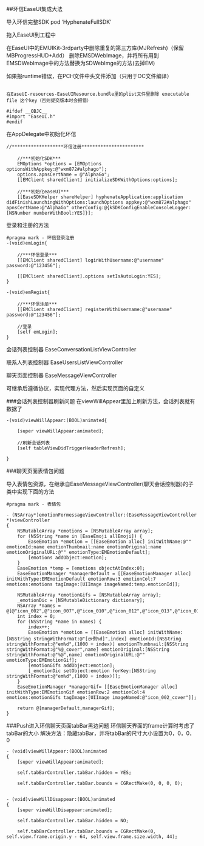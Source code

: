 ##环信EaseUI集成大法

导入环信完整SDK
pod ‘HyphenateFullSDK’ 

拖入EaseUI到工程中

在EaseUI中的EMUIKit-3rdparty中删除重复的第三方库(MJRefresh)（保留MBProgressHUD+Add）
删除EMSDWebImage，并将所有用到EMSDWebImage中的方法替换为SDWebImge的方法(去掉EM)

如果报runtime错误，在PCH文件中头文件添加（只用于OC文件编译）
```

在EaseUI-resources-EaseUIResource.bundle里的plist文件里删除 executable file 这个key（否则提交版本时会报错）

#ifdef __OBJC__
#import "EaseUI.h"
#endif
```

在AppDelegate中初始化环信
```
//*******************环信注册***********************
    
    //***初始化SDK***
    EMOptions *options = [EMOptions optionsWithAppkey:@"wxm872#alphago"];
    options.apnsCertName = @"AlphaGo";
    [[EMClient sharedClient] initializeSDKWithOptions:options];
    
    //***初始化easeUI***
    [[EaseSDKHelper shareHelper] hyphenateApplication:application didFinishLaunchingWithOptions:launchOptions appkey:@"wxm872#alphago" apnsCertName:@"AlphaGo" otherConfig:@{kSDKConfigEnableConsoleLogger:[NSNumber numberWithBool:YES]}];
```

登录和注册的方法
```
#pragma mark - 环信登录注册
-(void)emLogin{
    
    //***环信登录***
    [[EMClient sharedClient] loginWithUsername:@"username" password:@"123456"];
    
    [[EMClient sharedClient].options setIsAutoLogin:YES];
}

-(void)emRegist{

    //***环信注册***
    [[EMClient sharedClient] registerWithUsername:@"username"  password:@"123456"];
    
    //登录
    [self emLogin];
}
```

会话列表控制器
EaseConversationListViewController

联系人列表控制器
EaseUsersListViewController

聊天页面控制器
EaseMessageViewController

可继承后遵循协议，实现代理方法，然后实现页面的自定义


###会话列表控制器刷新问题
在viewWillAppear里加上刷新方法，会话列表就有数据了
```
-(void)viewWillAppear:(BOOL)animated{
    
    [super viewWillAppear:animated];
    
    //刷新会话列表
    [self tableViewDidTriggerHeaderRefresh];
    
}
```



###聊天页面表情包问题

导入表情包资源，在继承自EaseMessageViewController(聊天会话控制器)的子类中实现下面的方法

```
#pragma mark - 表情包

- (NSArray*)emotionFormessageViewController:(EaseMessageViewController *)viewController
{
    NSMutableArray *emotions = [NSMutableArray array];
    for (NSString *name in [EaseEmoji allEmoji]) {
        EaseEmotion *emotion = [[EaseEmotion alloc] initWithName:@"" emotionId:name emotionThumbnail:name emotionOriginal:name emotionOriginalURL:@"" emotionType:EMEmotionDefault];
        [emotions addObject:emotion];
    }
    EaseEmotion *temp = [emotions objectAtIndex:0];
    EaseEmotionManager *managerDefault = [[EaseEmotionManager alloc] initWithType:EMEmotionDefault emotionRow:3 emotionCol:7 emotions:emotions tagImage:[UIImage imageNamed:temp.emotionId]];
    
    NSMutableArray *emotionGifs = [NSMutableArray array];
    _emotionDic = [NSMutableDictionary dictionary];
    NSArray *names = @[@"icon_002",@"icon_007",@"icon_010",@"icon_012",@"icon_013",@"icon_018",@"icon_019",@"icon_020",@"icon_021",@"icon_022",@"icon_024",@"icon_027",@"icon_029",@"icon_030",@"icon_035",@"icon_040"];
    int index = 0;
    for (NSString *name in names) {
        index++;
        EaseEmotion *emotion = [[EaseEmotion alloc] initWithName:[NSString stringWithFormat:@"[示例%d]",index] emotionId:[NSString stringWithFormat:@"em%d",(1000 + index)] emotionThumbnail:[NSString stringWithFormat:@"%@_cover",name] emotionOriginal:[NSString stringWithFormat:@"%@",name] emotionOriginalURL:@"" emotionType:EMEmotionGif];
        [emotionGifs addObject:emotion];
        [_emotionDic setObject:emotion forKey:[NSString stringWithFormat:@"em%d",(1000 + index)]];
    }
    EaseEmotionManager *managerGif= [[EaseEmotionManager alloc] initWithType:EMEmotionGif emotionRow:2 emotionCol:4 emotions:emotionGifs tagImage:[UIImage imageNamed:@"icon_002_cover"]];
    
    return @[managerDefault,managerGif];
}
```


###Push进入环信聊天页面tabBar黑边问题
环信聊天界面的frame计算时考虑了tabBar的大小
解决方法：隐藏tabBar，并将tabBar的尺寸大小设置为0，0，0，0
```
- (void)viewWillAppear:(BOOL)animated
{
    [super viewWillAppear:animated];
    
    self.tabBarController.tabBar.hidden = YES;
    
    self.tabBarController.tabBar.bounds = CGRectMake(0, 0, 0, 0);


- (void)viewWillDisappear:(BOOL)animated
{
    [super viewWillDisappear:animated];
    
    self.tabBarController.tabBar.hidden = NO;
    
    self.tabBarController.tabBar.bounds = CGRectMake(0, self.view.frame.origin.y - 64, self.view.frame.size.width, 44);
```





